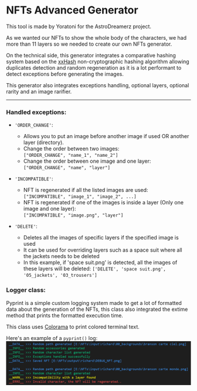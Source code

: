 # NFTs Advanced Generator

This tool is made by Yoratoni for the AstroDreamerz project.

As we wanted our NFTs to show the whole body of the characters, we had more than 11 layers so we needed to create our own NFTs generator.

On the technical side, this generator integrates a comparative hashing system based on the [xxHash](https://github.com/Cyan4973/xxHash) non-cryptographic hashing algorithm allowing duplicates detection and random regeneration as it is a lot performant to detect exceptions before generating the images.

This generator also integrates exceptions handling, optional layers, optional rarity and an image rarifier.

---

### Handled exceptions:
  - `'ORDER_CHANGE'`:
      - Allows you to put an image before another image if used OR another layer (directory).
      - Change the order between two images: <br />
        `["ORDER_CHANGE", "name_1", "name_2"]`
      - Change the order between one image and one layer: <br />
        `["ORDER_CHANGE", "name", "layer"]`
        
  - `'INCOMPATIBLE'`:
      - NFT is regenerated if all the listed images are used: <br />
      `["INCOMPATIBLE", "image_1", "image_2", ...]`
      - NFT is regenerated if one of the images is inside a layer (Only one image and one layer): <br />
      `["INCOMPATIBLE", "image.png", "layer"]`
      
  - `'DELETE'`:
      - Deletes all the images of specific layers if the specified image is used
      - It can be used for overriding layers such as a space suit where all the jackets needs to be deleted
      - In this example, if 'space suit.png' is detected, all the images of these layers will be deleted:
      `['DELETE', 'space suit.png', '05_jackets', '03_trousers']`
      
### Logger class:
Pyprint is a simple custom logging system made to get a lot of formatted data about the generation of the NFTs,
this class also integrated the extime method that prints the formatted execution time.

This class uses [Colorama](https://github.com/tartley/colorama) to print colored terminal text. 

Here's an example of a `pyprint()` log:
![Alt text](docs/pyprint.png "Pyprint logs example")

      
      
